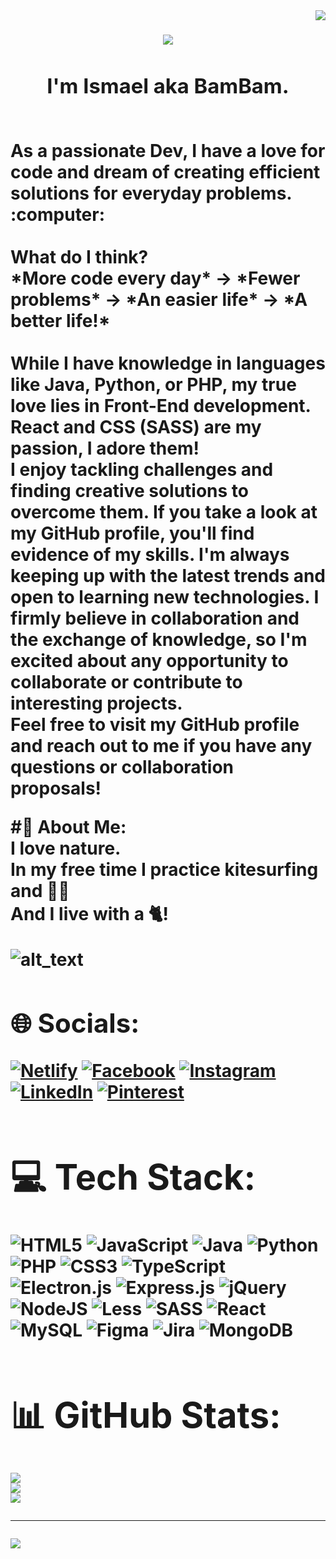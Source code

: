 <img align="right" src="https://visitor-badge.laobi.icu/badge?page_id=ismaelmarot.ismaelmarot"/>

<h1 align="center">
   <img src="https://readme-typing-svg.herokuapp.com/?font=Righteous&size=35&center=true&vCenter=true&width=500&height=70&duration=5000&lines=Hello+There!+I'm+Ismael+Marot!;" /›
</h1>

<br>

<div align="center">
   <h3>
      I'm Ismael aka BamBam.   
   </h3>   
</div>

<div align="left">
<br>
As a passionate Dev, I have a love for code and dream of creating efficient solutions for everyday problems. :computer:
<br>
<br>
What do I think?
<br>
*More code every day*  &#8594;  *Fewer problems*  &#8594;  *An easier life*  &#8594;  *A better life!*
<br>
<br>
While I have knowledge in languages like Java, Python, or PHP, my true love lies in Front-End development. React and CSS (SASS) are my passion, I adore them!
<br>
I enjoy tackling challenges and finding creative solutions to overcome them. If you take a look at my GitHub profile, you'll find evidence of my skills.
I'm always keeping up with the latest trends and open to learning new technologies. I firmly believe in collaboration and the exchange of knowledge, so I'm excited about any opportunity to collaborate or contribute to interesting projects.
<br>
Feel free to visit my GitHub profile and reach out to me if you have any questions or collaboration proposals!

#💫 About Me:
<br>
I love nature.
<br>
In my free time I practice kitesurfing and :lotus_position_man:
<br>
And I live with a :cat2:!

![alt_text](https://i.pinimg.com/originals/e4/26/70/e426702edf874b181aced1e2fa5c6cde.gif)



## 🌐 Socials:
[![Netlify](https://img.shields.io/badge/Netlify-%23E60023.svg?logo=Netlify&logoColor=white)](https://ismaelmarot.netlify.app)
[![Facebook](https://img.shields.io/badge/Facebook-%231877F2.svg?logo=Facebook&logoColor=white)](https://facebook.com/ismaelmarot) 
[![Instagram](https://img.shields.io/badge/Instagram-%23E4405F.svg?logo=Instagram&logoColor=white)](https://instagram.com/ismaelmarot) 
[![LinkedIn](https://img.shields.io/badge/LinkedIn-%230077B5.svg?logo=linkedin&logoColor=white)](https://linkedin.com/in/ismael-marot) 
[![Pinterest](https://img.shields.io/badge/Pinterest-%23E60023.svg?logo=Pinterest&logoColor=white)](https://pinterest.com/ismaelmarot)
 

# 💻 Tech Stack:
![HTML5](https://img.shields.io/badge/html5-%23E34F26.svg?style=for-the-badge&logo=html5&logoColor=white) ![JavaScript](https://img.shields.io/badge/javascript-%23323330.svg?style=for-the-badge&logo=javascript&logoColor=%23F7DF1E) ![Java](https://img.shields.io/badge/java-%23ED8B00.svg?style=for-the-badge&logo=java&logoColor=white) ![Python](https://img.shields.io/badge/python-3670A0?style=for-the-badge&logo=python&logoColor=ffdd54) ![PHP](https://img.shields.io/badge/php-%23777BB4.svg?style=for-the-badge&logo=php&logoColor=white) ![CSS3](https://img.shields.io/badge/css3-%231572B6.svg?style=for-the-badge&logo=css3&logoColor=white) ![TypeScript](https://img.shields.io/badge/typescript-%23007ACC.svg?style=for-the-badge&logo=typescript&logoColor=white) ![Electron.js](https://img.shields.io/badge/Electron-191970?style=for-the-badge&logo=Electron&logoColor=white) ![Express.js](https://img.shields.io/badge/express.js-%23404d59.svg?style=for-the-badge&logo=express&logoColor=%2361DAFB) ![jQuery](https://img.shields.io/badge/jquery-%230769AD.svg?style=for-the-badge&logo=jquery&logoColor=white) ![NodeJS](https://img.shields.io/badge/node.js-6DA55F?style=for-the-badge&logo=node.js&logoColor=white) ![Less](https://img.shields.io/badge/less-2B4C80?style=for-the-badge&logo=less&logoColor=white) ![SASS](https://img.shields.io/badge/SASS-hotpink.svg?style=for-the-badge&logo=SASS&logoColor=white) ![React](https://img.shields.io/badge/react-%2320232a.svg?style=for-the-badge&logo=react&logoColor=%2361DAFB) ![MySQL](https://img.shields.io/badge/mysql-%2300f.svg?style=for-the-badge&logo=mysql&logoColor=white) 	![Figma](https://img.shields.io/badge/figma-%23F24E1E.svg?style=for-the-badge&logo=figma&logoColor=white) ![Jira](https://img.shields.io/badge/jira-%230A0FFF.svg?style=for-the-badge&logo=jira&logoColor=white) ![MongoDB](https://img.shields.io/badge/MongoDB-%234ea94b.svg?style=for-the-badge&logo=mongodb&logoColor=white)
# 📊 GitHub Stats:
![](https://github-readme-stats.vercel.app/api?username=ismaelmarot&theme=prussian&hide_border=false&include_all_commits=true&count_private=false)<br/>
![](https://github-readme-streak-stats.herokuapp.com/?user=ismaelmarot&theme=prussian&hide_border=false)<br/>
![](https://github-readme-stats.vercel.app/api/top-langs/?username=ismaelmarot&theme=prussian&hide_border=false&include_all_commits=true&count_private=false&layout=compact)

---
[![](https://visitcount.itsvg.in/api?id=ismaelmarot&icon=2&color=1)](https://visitcount.itsvg.in)
</div>
<!-- Proudly created with GPRM ( https://gprm.itsvg.in ) -->
